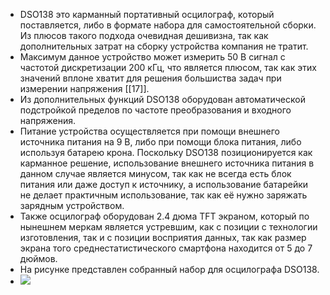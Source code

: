 - DSO138 это карманный портативный осцилограф, который поставляется, либо в формате набора для самостоятельной сборки. Из плюсов такого подхода очевидная дешивизна, так как дополнительных затрат на сборку устройства компания не тратит.
- Максимум данное устройство может измерить 50 В сигнал с частотой дискретизации 200 кГц, что является плюсом, так как этих значений вплоне хватит для решения большиства задач при измерении напряжения [[17]].
- Из дополнительных функций DSO138 оборудован автоматической подстройкой пределов по частоте преобразования и входного напряжения.
- Питание устройства осуществляется при помощи внешнего источника питания на 9 В, либо при помощи блока питания, либо используя батарею крона. Поскольку DSO138 позиционируется как карманное решение, использование внешнего источника питания в данном случае является минусом, так как не всегда есть блок питания или даже доступ к источнику, а использование батарейки не делает практичным использование, так как её нужно заряжать зарядным устройством.
- Также осцилограф оборудован 2.4 дюма TFT экраном, который по нынешнем меркам является устревшим, как с позиции с технологии изготовления, так и с позиции восприятия данных, так как размер экрана того среднестатистического смартфона находится от 5 до 7 дюймов.
- На рисунке представлен собранный набор для осцилографа DSO138.
- ![](https://static.chipdip.ru/lib/960/DOC002960713.jpg)